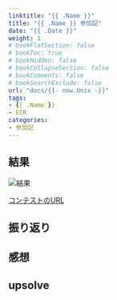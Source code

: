 ```yaml
---
linktitle: "{{ .Name }}"
title: "{{ .Name }} 参加記"
date: "{{ .Date }}"
weight: 1
# bookFlatSection: false
# bookToc: true
# bookHidden: false
# bookCollapseSection: false
# bookComments: false
# bookSearchExclude: false
url: "docs/{{- now.Unix -}}"
tags:
- {{ .Name }}
- ECR
categories:
- 参加記
---
```


## 結果

![結果](result.png)

[コンテストのURL]()

## 振り返り

## 感想

## upsolve